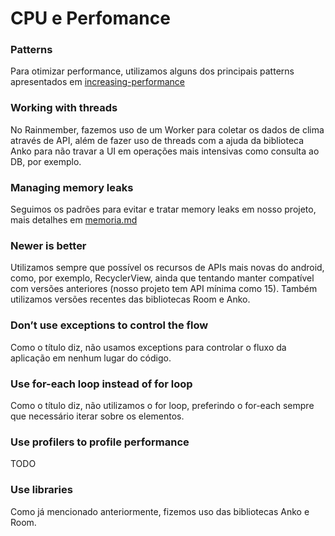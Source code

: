 # CPU e Perfomance

### Patterns
Para otimizar performance, utilizamos alguns dos principais patterns apresentados em [increasing-performance](https://if710.github.io/2019-10-18/increasing-performance.pdf)

### Working with threads
No Rainmember, fazemos uso de um Worker para coletar os dados de clima através de API, além de fazer uso de threads com a ajuda da biblioteca Anko para não travar a UI em operações mais intensivas como consulta ao DB, por exemplo.

### Managing memory leaks
Seguimos os padrões para evitar e tratar memory leaks em nosso projeto, mais detalhes em [memoria.md](https://github.com/heitorado/Rainmember/blob/master/memoria.md)

### Newer is better
Utilizamos sempre que possível os recursos de APIs mais novas do android, como, por exemplo, RecyclerView, ainda que tentando manter compatível com versões anteriores (nosso projeto tem API mínima como 15). Também utilizamos versões recentes das bibliotecas Room e Anko.

### Don’t use exceptions to control the flow
Como o título diz, não usamos exceptions para controlar o fluxo da aplicação em nenhum lugar do código.

### Use for-each loop instead of for loop
Como o título diz, não utilizamos o for loop, preferindo o for-each sempre que necessário iterar sobre os elementos.

### Use profilers to profile performance
TODO

### Use libraries
Como já mencionado anteriormente, fizemos uso das bibliotecas Anko e Room.

